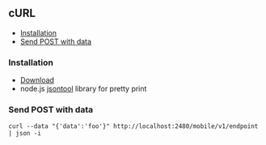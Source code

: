 ## cURL

 - [Installation](#installation)
 - [Send POST with data](#send-post-with-data)
 
### Installation

 - [Download](http://curl.haxx.se/download.html)
 - node.js [jsontool](https://github.com/trentm/json) library for pretty print
 
### Send POST with data

```
curl --data "{'data':'foo'}" http://localhost:2480/mobile/v1/endpoint | json -i
```
